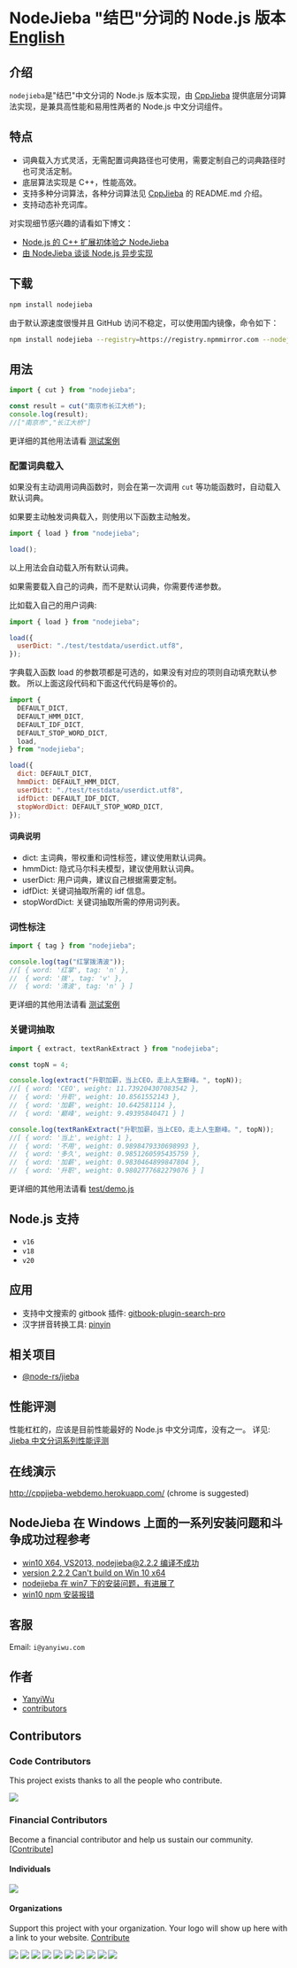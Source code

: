 # NodeJieba "结巴"分词的 Node.js 版本 [English](README_EN.md)

## 介绍

`nodejieba`是"结巴"中文分词的 Node.js 版本实现，由 [CppJieba] 提供底层分词算法实现，是兼具高性能和易用性两者的 Node.js 中文分词组件。

## 特点

- 词典载入方式灵活，无需配置词典路径也可使用，需要定制自己的词典路径时也可灵活定制。
- 底层算法实现是 C++，性能高效。
- 支持多种分词算法，各种分词算法见 [CppJieba] 的 README.md 介绍。
- 支持动态补充词库。

对实现细节感兴趣的请看如下博文：

- [Node.js 的 C++ 扩展初体验之 NodeJieba]
- [由 NodeJieba 谈谈 Node.js 异步实现]

## 下载

```sh
npm install nodejieba
```

由于默认源速度很慢并且 GitHub 访问不稳定，可以使用国内镜像，命令如下：

```sh
npm install nodejieba --registry=https://registry.npmmirror.com --nodejieba_binary_host_mirror=https://registry.npmmirror.com/-/binary/nodejieba/
```

## 用法

```js
import { cut } from "nodejieba";

const result = cut("南京市长江大桥");
console.log(result);
//["南京市","长江大桥"]
```

更详细的其他用法请看 [测试案例](__tests__/api.spec.ts)

### 配置词典载入

如果没有主动调用词典函数时，则会在第一次调用 `cut` 等功能函数时，自动载入默认词典。

如果要主动触发词典载入，则使用以下函数主动触发。

```js
import { load } from "nodejieba";

load();
```

以上用法会自动载入所有默认词典。

如果需要载入自己的词典，而不是默认词典，你需要传递参数。

比如载入自己的用户词典:

```js
import { load } from "nodejieba";

load({
  userDict: "./test/testdata/userdict.utf8",
});
```

字典载入函数 load 的参数项都是可选的，如果没有对应的项则自动填充默认参数。
所以上面这段代码和下面这代代码是等价的。

```js
import {
  DEFAULT_DICT,
  DEFAULT_HMM_DICT,
  DEFAULT_IDF_DICT,
  DEFAULT_STOP_WORD_DICT,
  load,
} from "nodejieba";

load({
  dict: DEFAULT_DICT,
  hmmDict: DEFAULT_HMM_DICT,
  userDict: "./test/testdata/userdict.utf8",
  idfDict: DEFAULT_IDF_DICT,
  stopWordDict: DEFAULT_STOP_WORD_DICT,
});
```

#### 词典说明

- dict: 主词典，带权重和词性标签，建议使用默认词典。
- hmmDict: 隐式马尔科夫模型，建议使用默认词典。
- userDict: 用户词典，建议自己根据需要定制。
- idfDict: 关键词抽取所需的 idf 信息。
- stopWordDict: 关键词抽取所需的停用词列表。

### 词性标注

```js
import { tag } from "nodejieba";

console.log(tag("红掌拨清波"));
//[ { word: '红掌', tag: 'n' },
//  { word: '拨', tag: 'v' },
//  { word: '清波', tag: 'n' } ]
```

更详细的其他用法请看 [测试案例](__tests__/api.spec.ts)

### 关键词抽取

```js
import { extract, textRankExtract } from "nodejieba";

const topN = 4;

console.log(extract("升职加薪，当上CEO，走上人生巅峰。", topN));
//[ { word: 'CEO', weight: 11.739204307083542 },
//  { word: '升职', weight: 10.8561552143 },
//  { word: '加薪', weight: 10.642581114 },
//  { word: '巅峰', weight: 9.49395840471 } ]

console.log(textRankExtract("升职加薪，当上CEO，走上人生巅峰。", topN));
//[ { word: '当上', weight: 1 },
//  { word: '不用', weight: 0.9898479330698993 },
//  { word: '多久', weight: 0.9851260595435759 },
//  { word: '加薪', weight: 0.9830464899847804 },
//  { word: '升职', weight: 0.9802777682279076 } ]
```

更详细的其他用法请看 [test/demo.js](__tests__/api.spec.ts)

## Node.js 支持

- `v16`
- `v18`
- `v20`

## 应用

- 支持中文搜索的 gitbook 插件: [gitbook-plugin-search-pro]
- 汉字拼音转换工具: [pinyin]

## 相关项目

- [@node-rs/jieba](https://github.com/Brooooooklyn/node-rs/tree/master/packages/jieba)

## 性能评测

性能杠杠的，应该是目前性能最好的 Node.js 中文分词库，没有之一。
详见: [Jieba 中文分词系列性能评测]

## 在线演示

<http://cppjieba-webdemo.herokuapp.com/> (chrome is suggested)

## NodeJieba 在 Windows 上面的一系列安装问题和斗争成功过程参考

- [win10 X64, VS2013, nodejieba@2.2.2 编译不成功](https://github.com/yanyiwu/nodejieba/issues/65)
- [version 2.2.2 Can't build on Win 10 x64](https://github.com/yanyiwu/nodejieba/issues/64)
- [nodejieba 在 win7 下的安装问题，有进展了](http://www.jianshu.com/p/d541c8585479)
- [win10 npm 安装报错](https://github.com/yanyiwu/nodejieba/issues/70)

## 客服

Email: `i@yanyiwu.com`

## 作者

- [YanyiWu]
- [contributors]

[由 NodeJieba 谈谈 Node.js 异步实现]: https://github.com/yanyiwu/blog/blob/master/_posts/2015-03-21-nodejs-asynchronous-insight.md
[Node.js 的 C++ 扩展初体验之 NodeJieba]: https://github.com/yanyiwu/blog/blob/master/_posts/2014-02-22-nodejs-cpp-addon-nodejieba.md
[CppJieba]: https://github.com/yanyiwu/cppjieba.git
[Jieba 中文分词系列性能评测]: https://github.com/yanyiwu/blog/blob/master/_posts/2015-06-14-jieba-series-performance-test.md
[contributors]: https://github.com/yanyiwu/nodejieba/graphs/contributors
[YanyiWu]: http://github.com/yanyiwu
[gitbook-plugin-search-pro]: https://plugins.gitbook.com/plugin/search-pro
[pinyin]: https://github.com/hotoo/pinyin

## Contributors

### Code Contributors

This project exists thanks to all the people who contribute.

<a href="https://github.com/yanyiwu/nodejieba/graphs/contributors"><img src="https://opencollective.com/nodejieba/contributors.svg?width=890&button=false" /></a>

### Financial Contributors

Become a financial contributor and help us sustain our community. [[Contribute](https://opencollective.com/nodejieba/contribute)]

#### Individuals

<a href="https://opencollective.com/nodejieba"><img src="https://opencollective.com/nodejieba/individuals.svg?width=890"></a>

#### Organizations

Support this project with your organization. Your logo will show up here with a link to your website. [Contribute](https://opencollective.com/nodejieba/contribute)

<a href="https://opencollective.com/nodejieba/organization/0/website"><img src="https://opencollective.com/nodejieba/organization/0/avatar.svg"></a>
<a href="https://opencollective.com/nodejieba/organization/1/website"><img src="https://opencollective.com/nodejieba/organization/1/avatar.svg"></a>
<a href="https://opencollective.com/nodejieba/organization/2/website"><img src="https://opencollective.com/nodejieba/organization/2/avatar.svg"></a>
<a href="https://opencollective.com/nodejieba/organization/3/website"><img src="https://opencollective.com/nodejieba/organization/3/avatar.svg"></a>
<a href="https://opencollective.com/nodejieba/organization/4/website"><img src="https://opencollective.com/nodejieba/organization/4/avatar.svg"></a>
<a href="https://opencollective.com/nodejieba/organization/5/website"><img src="https://opencollective.com/nodejieba/organization/5/avatar.svg"></a>
<a href="https://opencollective.com/nodejieba/organization/6/website"><img src="https://opencollective.com/nodejieba/organization/6/avatar.svg"></a>
<a href="https://opencollective.com/nodejieba/organization/7/website"><img src="https://opencollective.com/nodejieba/organization/7/avatar.svg"></a>
<a href="https://opencollective.com/nodejieba/organization/8/website"><img src="https://opencollective.com/nodejieba/organization/8/avatar.svg"></a>
<a href="https://opencollective.com/nodejieba/organization/9/website"><img src="https://opencollective.com/nodejieba/organization/9/avatar.svg"></a>
